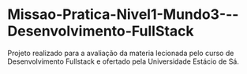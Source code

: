 # Missao-Pratica-Nivel1-Mundo3---Desenvolvimento-FullStack
Projeto realizado para a avaliação da materia lecionada pelo curso de Desenvolvimento Fullstack e ofertado pela Universidade Estácio de Sá.
